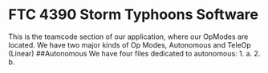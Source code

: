 FTC 4390 Storm Typhoons Software
=======
This is the teamcode section of our application, where our OpModes are located. We have two major kinds of Op Modes, Autonomous and TeleOp (Linear)
##Autonomous
We have four files dedicated to autonomous:
1. 
a. 
2. 
b.
